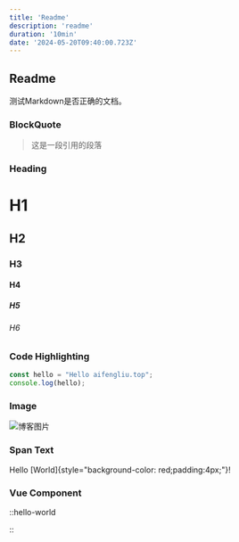 ```yaml
---
title: 'Readme'
description: 'readme'
duration: '10min'
date: '2024-05-20T09:40:00.723Z'
---
```


## Readme
测试Markdown是否正确的文档。

### BlockQuote
> 这是一段引用的段落

### Heading
# H1
## H2
### H3
#### H4
##### H5
###### H6

### Code Highlighting
```js
const hello = "Hello aifengliu.top";
console.log(hello);
```

### Image
![博客图片](/img/blog_img.png)

### Span Text
Hello [World]{style="background-color: red;padding:4px;"}!

### Vue Component

::hello-world

::